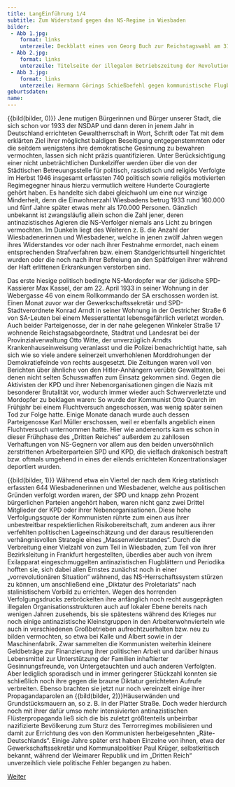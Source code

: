 ```yaml
---
title: LangEinführung 1/4
subtitle: Zum Widerstand gegen das NS-Regime in Wiesbaden
bilder:
 - Abb 1.jpg:
    format: links
    unterzeile: Deckblatt eines von Georg Buch zur Reichstagswahl am 31. Juli 1932 erstellten antinazistischen Aufrufs 
 - Abb 2.jpg:
    format: links
    unterzeile: Titelseite der illegalen Betriebszeitung der Revolutionären Gewerkschaftsopposition der KPD für die Beschäftigten der Verkehrsbetriebe Wiesbaden, Mai 1933 [ZUM RGO-SCHEINWERFER]
 - Abb 3.jpg:
    format: links
    unterzeile: Hermann Görings Schießbefehl gegen kommunistische Flugblattverteiler
geburtsdaten:
name:
---
```


{{bild(bilder, 0)}}
Jene mutigen Bürgerinnen und Bürger unserer Stadt, die sich schon vor
1933 der NSDAP und dann deren in jenem Jahr in Deutschland errichteten
Gewaltherrschaft in Wort, Schrift oder Tat mit dem erklärten Ziel ihrer
möglichst baldigen Beseitigung entgegenstemmten oder die seitdem
wenigstens ihre demokratische Gesinnung zu bewahren vermochten, lassen
sich nicht präzis quantifizieren. Unter Berücksichtigung einer nicht
unbeträchtlichen Dunkelziffer werden über die von der Städtischen
Betreuungsstelle für politisch, rassistisch und religiös Verfolgte im
Herbst 1946 insgesamt erfassten 740 politisch sowie religiös motivierten
Regimegegner hinaus hierzu vermutlich weitere Hunderte Couragierte
gehört haben. Es handelte sich dabei gleichwohl um eine nur winzige
Minderheit, denn die Einwohnerzahl Wiesbadens betrug 1933 rund 160.000
und fünf Jahre später etwas mehr als 170.000 Personen. Gänzlich
unbekannt ist zwangsläufig allein schon die Zahl jener, deren
antinazistisches Agieren die NS-Verfolger niemals ans Licht zu bringen
vermochten. Im Dunkeln liegt des Weiteren z. B. die Anzahl der
Wiesbadenerinnen und Wiesbadener, welche in jenen zwölf Jahren wegen
ihres Widerstandes vor oder nach ihrer Festnahme ermordet, nach einem
entsprechenden Strafverfahren bzw. einem Standgerichtsurteil
hingerichtet wurden oder die noch nach ihrer Befreiung an den Spätfolgen
ihrer während der Haft erlittenen Erkrankungen verstorben sind.

Das erste hiesige politisch bedingte NS-Mordopfer war der jüdische
SPD-Kassierer Max Kassel, der am 22. April 1933 in seiner Wohnung in der
Webergasse 46 von einem Rollkommando der SA erschossen worden ist. Einen
Monat zuvor war der Gewerkschaftssekretär und SPD-Stadtverordnete Konrad
Arndt in seiner Wohnung in der Oestricher Straße 6 von SA-Leuten bei
einem Messerattentat lebensgefährlich verletzt worden. Auch beider
Parteigenosse, der in der nahe gelegenen Winkeler Straße 17 wohnende
Reichstagsabgeordnete, Stadtrat und Landesrat bei der
Provinzialverwaltung Otto Witte, der unverzüglich Arndts
Krankenhauseinweisung veranlasst und die Polizei benachrichtigt hatte,
sah sich wie so viele andere seinerzeit unverhohlenen Morddrohungen der
Demokratiefeinde von rechts ausgesetzt. Die Zeitungen waren voll von
Berichten über ähnliche von den Hitler-Anhängern verübte Gewalttaten,
bei denen nicht selten Schusswaffen zum Einsatz gekommen sind. Gegen die
Aktivisten der KPD und ihrer Nebenorganisationen gingen die Nazis mit
besonderer Brutalität vor, wodurch immer wieder auch Schwerverletzte und
Mordopfer zu beklagen waren: So wurde der Kommunist Otto Quarch im
Frühjahr bei einem Fluchtversuch angeschossen, was wenig später seinen
Tod zur Folge hatte. Einige Monate danach wurde auch dessen
Parteigenosse Karl Müller erschossen, weil er ebenfalls angeblich einen
Fluchtversuch unternommen hatte. Hier wie anderenorts kam es schon in
dieser Frühphase des „Dritten Reiches“ außerdem zu zahllosen
Verhaftungen von NS-Gegnern vor allem aus den beiden unversöhnlich
zerstrittenen Arbeiterparteien SPD und KPD, die vielfach drakonisch
bestraft bzw. oftmals umgehend in eines der eilends errichteten
Konzentrationslager deportiert wurden.

{{bild(bilder, 1)}}
Während etwa ein Viertel der nach dem Krieg statistisch erfassten 644
Wiesbadenerinnen und Wiesbadener, welche aus politischen Gründen
verfolgt worden waren, der SPD und knapp zehn Prozent bürgerlichen
Parteien angehört haben, waren nicht ganz zwei Drittel Mitglieder der
KPD oder ihrer Nebenorganisationen. Diese hohe Verfolgungsquote der
Kommunisten rührte zum einen aus ihrer unbestreitbar respektierlichen
Risikobereitschaft, zum anderen aus ihrer verfehlten politischen
Lageeinschätzung und der daraus resultierenden verhängnisvollen
Strategie eines „Massenwiderstandes“. Durch die Verbreitung einer
Vielzahl von zum Teil in Wiesbaden, zum Teil von ihrer Bezirksleitung in
Frankfurt hergestellten, überdies aber auch von ihrem Exilapparat
eingeschmuggelten antinazistischen Flugblättern und Periodika hofften
sie, sich dabei allen Ernstes zunächst noch in einer „vorrevolutionären
Situation“ wähnend, das NS-Herrschaftssystem stürzen zu können, um
anschließend eine „Diktatur des Proletariats“ nach stalinistischem
Vorbild zu errichten. Wegen des horrenden Verfolgungsdrucks
zerbröckelten ihre anfänglich noch recht ausgeprägten illegalen
Organisationsstrukturen auch auf lokaler Ebene bereits nach wenigen
Jahren zusehends, bis sie spätestens während des Krieges nur noch einige
antinazistische Kleinstgruppen in den Arbeiterwohnvierteln wie auch in
verschiedenen Großbetrieben aufrechtzuerhalten bzw. neu zu bilden
vermochten, so etwa bei Kalle und Albert sowie in der Maschinenfabrik.
Zwar sammelten die Kommunisten weiterhin kleinere Geldbeträge zur
Finanzierung ihrer politischen Arbeit und darüber hinaus Lebensmittel
zur Unterstützung der Familien inhaftierter Gesinnungsfreunde, von
Untergetauchten und auch anderen Verfolgten. Aber lediglich sporadisch
und in immer geringerer Stückzahl konnten sie schließlich noch ihre
gegen die braune Diktatur gerichteten Aufrufe verbreiten. Ebenso
brachten sie jetzt nur noch vereinzelt einige ihrer Propagandaparolen an
{{bild(bilder, 2)}}Häuserwänden und Grundstücksmauern an, so z. B. in der Platter Straße.
Doch weder hierdurch noch mit ihrer dafür umso mehr intensivierten
antinazistischen Flüsterpropaganda ließ sich die bis zuletzt
größtenteils unbeirrbar nazifizierte Bevölkerung zum Sturz des
Terrorregimes mobilisieren und damit zur Errichtung des von den
Kommunisten herbeigesehnten „Räte-Deutschlands“. Einige Jahre später
erst haben Einzelne von ihnen, etwa der Gewerkschaftssekretär und
Kommunalpolitiker Paul Krüger, selbstkritisch bekannt, während der
Weimarer Republik und im „Dritten Reich“ unverzeihlich viele politische
Fehler begangen zu haben.


[Weiter](lang-teil2.md)


